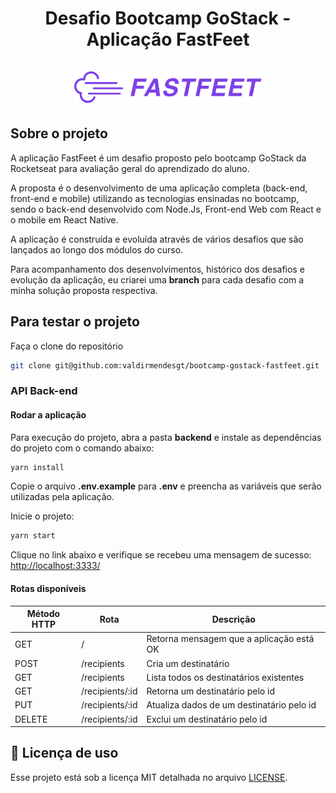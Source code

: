 <h1 align="center">
    <strong>Desafio Bootcamp GoStack - Aplicação FastFeet</strong>
    <br />
    <br />
  <img alt="Fastfeet" title="Fastfeet" src=".github/logo.png" width="300px" />
</h1>

## Sobre o projeto

A aplicação FastFeet é um desafio proposto pelo bootcamp GoStack da Rocketseat para avaliação geral do aprendizado do aluno.

A proposta é o desenvolvimento de uma aplicação completa (back-end, front-end e mobile) utilizando as tecnologias ensinadas no bootcamp, sendo o back-end desenvolvido com Node.Js, Front-end Web com React e o mobile em React Native.

A aplicação é construída e evoluída através de vários desafios que são lançados ao longo dos módulos do curso.

Para acompanhamento dos desenvolvimentos, histórico dos desafios e evolução da aplicação, eu criarei uma **branch** para cada desafio com a minha solução proposta respectiva.

## Para testar o projeto

Faça o clone do repositório
```bash
git clone git@github.com:valdirmendesgt/bootcamp-gostack-fastfeet.git
```

### API Back-end

#### Rodar a aplicação

Para execução do projeto, abra a pasta **backend** e instale as dependências do projeto com o comando abaixo:

```bash
yarn install
```

Copie o arquivo **.env.example** para **.env** e preencha as variáveis que serão utilizadas pela aplicação.

Inicie o projeto:

```bash
yarn start
```

Clique no link abaixo e verifique se recebeu uma mensagem de sucesso:
[http://localhost:3333/](http://localhost:3333/)

#### Rotas disponíveis

|Método HTTP|         Rota        | Descrição                                 |
|-----------|---------------------|-------------------------------------------|
| GET       | /                   | Retorna mensagem que a aplicação está OK  |
| POST      | /recipients         | Cria um destinatário                      |
| GET       | /recipients         | Lista todos os destinatários existentes   |
| GET       | /recipients/:id     | Retorna um destinatário pelo id           |
| PUT       | /recipients/:id     | Atualiza dados de um destinatário pelo id |
| DELETE    | /recipients/:id     | Exclui um destinatário pelo id            |

## :page_facing_up: Licença de uso

Esse projeto está sob a licença MIT detalhada no arquivo [LICENSE](LICENSE.md).